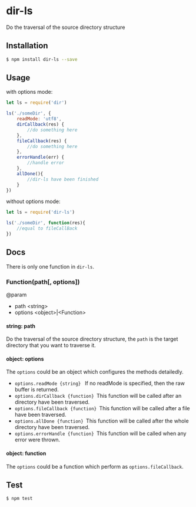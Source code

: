# dir-ls
Do the traversal of the source directory structure

## Installation
```bash
$ npm install dir-ls --save
```
## Usage
with options mode:
```js
let ls = require('dir')

ls('./someDir', {
    readMode: 'utf8',
    dirCallback(res) {
        //do something here
    },
    fileCallback(res) {
        //do something here
    },
    errorHandle(err) {
        //handle error
    },
    allDone(){
        //dir-ls have been finished
    }
})
```
without options mode:
```js
let ls = require('dir-ls')

ls('./someDir', function(res){
    //equal to fileCallBack
})
```

## Docs
There is only one function in `dir-ls`.


### Function(path[, options])

@param
- path \<string>
- options \<object>|\<Function>

#### string: path
Do the traversal of the source directory structure, the `path` is the target directory that you want to traverse it. 

#### object: options
The `options` could be an object which configures the methods detailedly.
- `options.readMode {string} ` If no readMode is specified, then the raw buffer is returned.
- `options.dirCallback {function} `This function will be called after an directory have been traversed.
- `options.fileCallback {function} `This function will be called after a file have been traversed.
- `options.allDone {function} `This function will be called after the whole directory have been traversed.
- `options.errorHandle {function} `This function will be called when any error were thrown.

#### object: function
The `options` could be a function which perform as `options.fileCallback`.

## Test
```bash
$ npm test
```

